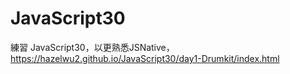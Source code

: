 # JavaScript30
練習 JavaScript30，以更熟悉JSNative，https://hazelwu2.github.io/JavaScript30/day1-Drumkit/index.html
